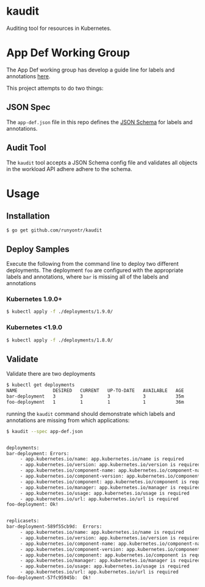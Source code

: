 # kaudit
Auditing tool for resources in Kubernetes.


# App Def Working Group

The App Def working group has develop a guide line for
labels and annotations [here](https://docs.google.com/document/d/1EVy0wRJRm5nogkHl38fNKbFrhERmSL_CLNE4cxcsc_M/edit#).

This project attempts to do two things:


## JSON Spec

The `app-def.json` file in this repo defines the
[JSON Schema](http://json-schema.org/) for labels 
and annotations.

## Audit Tool

The `kaudit` tool accepts a JSON Schema config file
and validates all objects in the workload API adhere
adhere to the schema.



# Usage

## Installation
```bash
$ go get github.com/runyontr/kaudit
```

## Deploy Samples
Execute the following from the command line to deploy two different deployments.  The deployment
`foo` are configured with the appropriate labels and annotations, where `bar` is missing all of the 
labels and annotations 

### Kubernetes 1.9.0+
```bash
$ kubectl apply -f ./deployments/1.9.0/
```

### Kubernetes <1.9.0
```bash
$ kubectl apply -f ./deployments/1.8.0/
```

## Validate
Validate there are two deployments
```bash
$ kubectl get deployments
NAME             DESIRED   CURRENT   UP-TO-DATE   AVAILABLE   AGE
bar-deployment   3         3         3            3           35m
foo-deployment   1         1         1            1           36m
```

running the `kaudit` command should demonstrate which labels and annotations are missing from which 
applications:

```bash
$ kaudit --spec app-def.json


deployments: 
bar-deployment:	Errors:
	 - app.kubernetes.io/name: app.kubernetes.io/name is required
	 - app.kubernetes.io/version: app.kubernetes.io/version is required
	 - app.kubernetes.io/component-name: app.kubernetes.io/component-name is required
	 - app.kubernetes.io/component-version: app.kubernetes.io/component-version is required
	 - app.kubernetes.io/component: app.kubernetes.io/component is required
	 - app.kubernetes.io/manager: app.kubernetes.io/manager is required
	 - app.kubernetes.io/usage: app.kubernetes.io/usage is required
	 - app.kubernetes.io/url: app.kubernetes.io/url is required
foo-deployment:	Ok!


replicasets: 
bar-deployment-589f55cb9d:	Errors:
	 - app.kubernetes.io/name: app.kubernetes.io/name is required
	 - app.kubernetes.io/version: app.kubernetes.io/version is required
	 - app.kubernetes.io/component-name: app.kubernetes.io/component-name is required
	 - app.kubernetes.io/component-version: app.kubernetes.io/component-version is required
	 - app.kubernetes.io/component: app.kubernetes.io/component is required
	 - app.kubernetes.io/manager: app.kubernetes.io/manager is required
	 - app.kubernetes.io/usage: app.kubernetes.io/usage is required
	 - app.kubernetes.io/url: app.kubernetes.io/url is required
foo-deployment-57fc95945b:	Ok!

```

